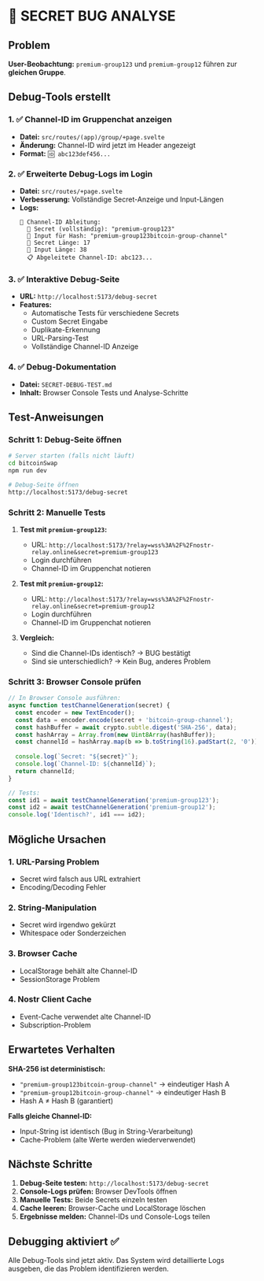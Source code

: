 # 🐛 SECRET BUG ANALYSE

## Problem
**User-Beobachtung:** `premium-group123` und `premium-group12` führen zur **gleichen Gruppe**.

## Debug-Tools erstellt

### 1. ✅ Channel-ID im Gruppenchat anzeigen
- **Datei:** `src/routes/(app)/group/+page.svelte`
- **Änderung:** Channel-ID wird jetzt im Header angezeigt
- **Format:** `🆔 abc123def456...`

### 2. ✅ Erweiterte Debug-Logs im Login
- **Datei:** `src/routes/+page.svelte`
- **Verbesserung:** Vollständige Secret-Anzeige und Input-Längen
- **Logs:**
  ```
  🔧 Channel-ID Ableitung:
    🔐 Secret (vollständig): "premium-group123"
    📝 Input für Hash: "premium-group123bitcoin-group-channel"
    📏 Secret Länge: 17
    📏 Input Länge: 38
    📋 Abgeleitete Channel-ID: abc123...
  ```

### 3. ✅ Interaktive Debug-Seite
- **URL:** `http://localhost:5173/debug-secret`
- **Features:**
  - Automatische Tests für verschiedene Secrets
  - Custom Secret Eingabe
  - Duplikate-Erkennung
  - URL-Parsing-Test
  - Vollständige Channel-ID Anzeige

### 4. ✅ Debug-Dokumentation
- **Datei:** `SECRET-DEBUG-TEST.md`
- **Inhalt:** Browser Console Tests und Analyse-Schritte

## Test-Anweisungen

### Schritt 1: Debug-Seite öffnen
```bash
# Server starten (falls nicht läuft)
cd bitcoinSwap
npm run dev

# Debug-Seite öffnen
http://localhost:5173/debug-secret
```

### Schritt 2: Manuelle Tests
1. **Test mit `premium-group123`:**
   - URL: `http://localhost:5173/?relay=wss%3A%2F%2Fnostr-relay.online&secret=premium-group123`
   - Login durchführen
   - Channel-ID im Gruppenchat notieren

2. **Test mit `premium-group12`:**
   - URL: `http://localhost:5173/?relay=wss%3A%2F%2Fnostr-relay.online&secret=premium-group12`
   - Login durchführen
   - Channel-ID im Gruppenchat notieren

3. **Vergleich:**
   - Sind die Channel-IDs identisch? → BUG bestätigt
   - Sind sie unterschiedlich? → Kein Bug, anderes Problem

### Schritt 3: Browser Console prüfen
```javascript
// In Browser Console ausführen:
async function testChannelGeneration(secret) {
  const encoder = new TextEncoder();
  const data = encoder.encode(secret + 'bitcoin-group-channel');
  const hashBuffer = await crypto.subtle.digest('SHA-256', data);
  const hashArray = Array.from(new Uint8Array(hashBuffer));
  const channelId = hashArray.map(b => b.toString(16).padStart(2, '0')).join('');
  
  console.log(`Secret: "${secret}"`);
  console.log(`Channel-ID: ${channelId}`);
  return channelId;
}

// Tests:
const id1 = await testChannelGeneration('premium-group123');
const id2 = await testChannelGeneration('premium-group12');
console.log('Identisch?', id1 === id2);
```

## Mögliche Ursachen

### 1. **URL-Parsing Problem**
- Secret wird falsch aus URL extrahiert
- Encoding/Decoding Fehler

### 2. **String-Manipulation**
- Secret wird irgendwo gekürzt
- Whitespace oder Sonderzeichen

### 3. **Browser Cache**
- LocalStorage behält alte Channel-ID
- SessionStorage Problem

### 4. **Nostr Client Cache**
- Event-Cache verwendet alte Channel-ID
- Subscription-Problem

## Erwartetes Verhalten

**SHA-256 ist deterministisch:**
- `"premium-group123bitcoin-group-channel"` → eindeutiger Hash A
- `"premium-group12bitcoin-group-channel"` → eindeutiger Hash B
- Hash A ≠ Hash B (garantiert)

**Falls gleiche Channel-ID:**
- Input-String ist identisch (Bug in String-Verarbeitung)
- Cache-Problem (alte Werte werden wiederverwendet)

## Nächste Schritte

1. **Debug-Seite testen:** `http://localhost:5173/debug-secret`
2. **Console-Logs prüfen:** Browser DevTools öffnen
3. **Manuelle Tests:** Beide Secrets einzeln testen
4. **Cache leeren:** Browser-Cache und LocalStorage löschen
5. **Ergebnisse melden:** Channel-IDs und Console-Logs teilen

## Debugging aktiviert ✅

Alle Debug-Tools sind jetzt aktiv. Das System wird detaillierte Logs ausgeben, die das Problem identifizieren werden.